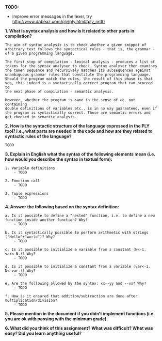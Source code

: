 **TODO:**
- Improve error messages in the lexer, try http://www.dabeaz.com/ply/ply.html#ply_nn10

**1. What is syntax analysis and how is it related to other parts in compilation?**
    
    The aim of syntax analysis is to check whether a given snippet of 
    arbitrary text follows the syntactical rules - that is, the grammar - 
    of a given programming language.
    
    The first step of compilation - lexical analysis - produces a list of 
    tokens for the syntax analyser to check. Syntax analyser then examines 
    the token sequence and recursively matches its subsequences against
    unambiguous grammar rules that constitute the programming language. 
    Should the program match the rules, the result of this phase is that
    yes, this indeed is a syntactically correct program that can proceed to
    the next phase of compilation - semantic analysis.
    
    However, whether the program is sane in the sense of eg. not containing
    double definitions of variables etc., is in no way guaranteed, even if 
    the program is syntactically correct. Those are semantic errors and
    get checked in semantic analysis.
    
**2. How is the syntactic structure of the language expressed in the PLY tool? I.e., what parts are needed in the code and how are they related to syntactic rules of the language?**
    
    TODO
    
**3. Explain in English what the syntax of the following elements mean (i.e. how would you describe the syntax in textual form):**

    1. Variable definitions
        - TODO 
        
    2. Function call
        - TODO 
        
    3. Tuple expressions
        - TODO 
        
**4. Answer the following based on the syntax definition:**

    a. Is it possible to define a "nested" function, i.e. to define a new function inside another function? Why?
        - TODO
        
    b. Is it syntactically possible to perform arithmetic with strings ("Hello"+"world")? Why?
        - TODO
        
    c. Is it possible to initialize a variable from a constant (N<-1. var<-N.)? Why?
        - TODO
        
    d. Is it possible to initialize a constant from a variable (var<-1. N<-var.)? Why?
        - TODO
        
    e. Are the following allowed by the syntax: xx--yy and --xx? Why?
        - TODO
        
    f. How is it ensured that addition/subtraction are done after multiplication/division?
        - TODO
        
**5. Please mention in the document if you didn't implement functions (i.e. you are ok with passing with the minimum grade).**


**6. What did you think of this assignment? What was difficult? What was easy? Did you learn anything useful?**